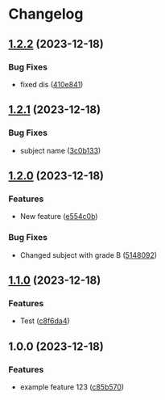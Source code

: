 # Changelog

## [1.2.2](https://github.com/manueleckarth/TestRepoMonday/compare/v1.2.1...v1.2.2) (2023-12-18)


### Bug Fixes

* fixed dis ([410e841](https://github.com/manueleckarth/TestRepoMonday/commit/410e8411413cbebd25df6850e14496c489b4fc21))

## [1.2.1](https://github.com/manueleckarth/TestRepoMonday/compare/v1.2.0...v1.2.1) (2023-12-18)


### Bug Fixes

* subject name ([3c0b133](https://github.com/manueleckarth/TestRepoMonday/commit/3c0b133b950d4b1b233c7aeb698098ef82dc04d6))

## [1.2.0](https://github.com/manueleckarth/TestRepoMonday/compare/v1.1.0...v1.2.0) (2023-12-18)


### Features

* New feature ([e554c0b](https://github.com/manueleckarth/TestRepoMonday/commit/e554c0b2c10f02eb2c3b9528a2662ff65c429e7d))


### Bug Fixes

* Changed subject with grade B ([5148092](https://github.com/manueleckarth/TestRepoMonday/commit/51480926f70bab090e5beb0f29f5835ab5bc95f8))

## [1.1.0](https://github.com/manueleckarth/TestRepoMonday/compare/v1.0.0...v1.1.0) (2023-12-18)


### Features

* Test ([c8f6da4](https://github.com/manueleckarth/TestRepoMonday/commit/c8f6da48266d8cd95ed866a1fc18316ec152a13e))

## 1.0.0 (2023-12-18)


### Features

* example feature 123 ([c85b570](https://github.com/manueleckarth/TestRepoMonday/commit/c85b570f03d04aee251db01de307538482c062fc))
